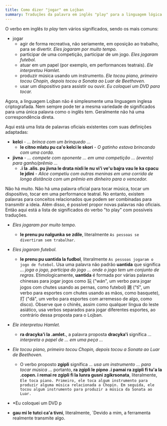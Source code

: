 ```yaml
---
title: Como dizer "jogar" em Lojban
summary: Traduções da palavra em inglês "play" para a linguagem lógica Lojban
---
```

O verbo em inglês *to play* tem vários significados, sendo os mais comuns:

* jogar
	* agir de forma recreativa, não seriamente, em oposição ao trabalho, para se divertir. *Eles jogaram por muito tempo.*
	* participar de uma competição, participar de um jogo. *Eles jogaram futebol.*
	* atuar em um papel (por exemplo, em performances teatrais). *Ele interpretou Hamlet.*
	* produzir música usando um instrumento. *Ele tocou piano, primeiro tocou Chopin, depois tocou a Sonata ao Luar de Beethoven.*
	* usar um dispositivo para assistir ou ouvir. *Eu coloquei um DVD para tocar.*

Agora, a linguagem Lojban não é simplesmente uma linguagem inglesa criptografada. Nem sempre pode ter a mesma variedade de significados para uma única palavra como o inglês tem. Geralmente não há uma correspondência direta.

Aqui está uma lista de palavras oficiais existentes com suas definições adaptadas:

* **kelci** - *... brinca com um brinquedo ...*
	* **le citno mlatu pu ca'o kelci le skori** - *O gatinho estava brincando com uma corda.*
* **jivna** - *... compete com oponente ... em uma competição ... (evento) para ganho/prêmio ...*
	* **.i la .alis. pu jivna le drata nixli le nu vi'i ve'u bajra vau le ka cpacu le jdini** - *Alice competiu com outras meninas em uma corrida de longa distância com um prêmio em dinheiro para o vencedor.*

Não há muito. Não há uma palavra oficial para tocar música, tocar um dispositivo, tocar em uma performance teatral. No entanto, existem palavras para conceitos relacionados que podem ser combinadas para transmitir a ideia. Além disso, é possível propor novas palavras não oficiais. Então aqui está a lista de significados do verbo "to play" com possíveis traduções.

* *Eles jogaram por muito tempo.*
	* **le prenu pu nalgunka se zdile**, literalmente `As pessoas se divertiram sem trabalhar`.
* *Eles jogaram futebol.*
	* **le prenu pu uantida la fudbol**, literalmente `As pessoas jogaram o jogo de futebol`. Usa uma palavra não padrão **uantida** que significa *... joga o jogo, participa do jogo ... onde o jogo tem um conjunto de regras*. Etimologicamente, **uantida** é formada por várias palavras chinesas para jogar jogos como 玩 ("wán", um verbo para jogar jogos com chutes usando as pernas, como futebol) 踢 ("tī", um verbo para esportes com chutes usando as mãos, como basquete), 打 ("dǎ", um verbo para esportes com arremesso de algo, como disco). Observe que o chinês, assim como qualquer língua do leste asiático, usa verbos separados para jogar diferentes esportes, ao contrário dessa proposta para o Lojban.
* *Ele interpretou Hamlet.*
	* **ra dracyka'i la .amlet.**, a palavra proposta **dracyka'i** significa *... interpreta o papel de ... em uma peça ...*
* *Ele tocou piano, primeiro tocou Chopin, depois tocou a Sonata ao Luar de Beethoven.*
	* O verbo proposto **zgipli** significa *... usa um instrumento ... para tocar música ...* portanto,
	**ra zgipli le pipno .i pamai ra zgipli fi tu'a la .copen. i remai re zgipli fi la lunra gusni zgikrsonata**, literalmente, `Ele toca piano. Primeiro, ele toca algum instrumento para produzir alguma música relacionada a Chopin. Em seguida, ele tocou algum instrumento para produzir a música da Sonata ao Luar.`
* *Eu coloquei um DVD p

* **gau mi le tutci ca'a tivni**, literalmente, `Devido a mim, a ferramenta realmente transmite algo.